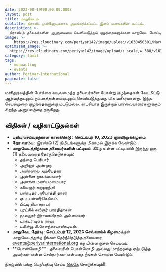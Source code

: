 ```yaml
---
date: 2023-08-19T00:00:00.000Z
layout: post
title: மாறுவேடம்
subtitle: திராவிட முன்னோடிகளாக அலங்கரிக்கப்பட்ட இளம் மனங்களின் கூட்டம். 
description: >-
  திராவிடத் தலைவர்களின் ஆளுமையை வெளிப்படுத்தும் குழந்தைகளுக்கான மாறுவேட போட்டி.  
image: >-
    https://res.cloudinary.com/periyar142/image/upload/v1630450301/Maruvedam_ppgszl.jpg
optimized_image: >-
  https://res.cloudinary.com/periyar142/image/upload/c_scale,w_380/v1630450301/Maruvedam_ppgszl.jpg
category: tamil
tags:
  - monoacting
  - events
author: Periyar-International
paginate: false
---
```



மனிதகுலத்தின் போக்கை வடிவமைத்த தலைவர்களை போன்று குழந்தைகள் வேடமிட்டு ஆர்வத்துடனும் நம்பகத்தன்மையுடனும் செயல்படுத்துவது மிக வசீகரமானது. இந்த செயல்முறை குழந்தைகளுக்கு மட்டுமல்ல, சாட்சியாக இருக்கும் பார்வையாளர்களுக்கும் சிறந்த அனுபவத்தை தருகிறது.
 

## **விதிகள் / வழிகாட்டுதல்கள்**
* **பதிவு செய்வதற்கான காலக்கெடு** : **செப்டம்பர் 10, 2023 ஞாயிற்றுக்கிழமை**.
* **நேர வரம்பு** : இரண்டு (2) நிமிடங்களுக்கு மிகாமல் இருக்க வேண்டும் .
* **மாறுவேடத்திற்கான தலைவர்களின் பட்டியல்**: கீழே உள்ள பட்டியலில் இருந்து ஒரு (1) தலைவரைத் தேர்ந்தெடுக்கவும்:
    * தந்தை பெரியார்
    * அறிஞர் அண்ணா
    * அண்ணல் அம்பேத்கர்
    * அன்னை நாகம்மையார்
    * அன்னை மணியம்மையார்
    * கலைஞர் கருணாநிதி
    * பண்டிதர் அயோத்தி தாசர்
    * ஏ.டி.பன்னீர்செல்வம்
    * பிட்டி தியாகராயர்
    * புரட்சிக் கவிஞர் பாரதிதாசன்
    * மூவலூர் இராமாமிர்தம் அம்மையார்
    * டாக்டர் டிஎம் நாயர்
    * டபிள்யூ.பி.சௌந்தரபாண்டியன்.
* **மாறுவேட தேர்வு** : **செப்டம்பர் 12, 2023 செவ்வாய்க் கிழமை***க்குள்* மாறுவேடத்துக்கு நீங்கள் தேர்ந்தெடுத்த தலைவரை events@periyarinternational.org க்கு மின்னஞ்சல் செய்யவும்.
* **பொன்மொழி ** : தலைவரின் பொன்மொழி அல்லது மாற்றத்தை ஏற்படுத்த அவர்கள் என்ன செய்தார்கள் என்பதை நீங்கள் சொல்ல வேண்டும்.
   
நிகழ்வில் பங்கு பெற/பதிவு செய்ய [இங்கே](/tamil-register/) சொடுக்கவும்!!!
